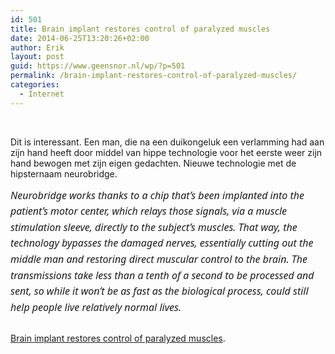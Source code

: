 ```yaml
---
id: 501
title: Brain implant restores control of paralyzed muscles
date: 2014-06-25T13:20:26+02:00
author: Erik
layout: post
guid: https://www.geensnor.nl/wp/?p=501
permalink: /brain-implant-restores-control-of-paralyzed-muscles/
categories:
  - Internet
---
```

&nbsp;

<p style="text-align: left;">
  Dit is interessant. Een man, die na een duikongeluk een verlamming had aan zijn hand heeft door middel van hippe technologie voor het eerste weer zijn hand bewogen met zijn eigen gedachten. Nieuwe technologie met de hipsternaam neurobridge.
</p>

<p style="text-align: left;">
  <em><span style="font-family: 'Segoe UI', proxima-nova, proxima-nova-1, proxima-nova-2, 'Proxima Nova', Helvetica, Arial, sans-serif; font-size: 16px; line-height: 25.600000381469727px;">Neurobridge works thanks to a chip that&#8217;s been implanted into the patient&#8217;s motor center, which relays those signals, via a muscle stimulation sleeve, directly to the subject&#8217;s muscles. That way, the technology bypasses the damaged nerves, essentially cutting out the middle man and restoring direct muscular control to the brain. The transmissions take less than a tenth of a second to be processed and sent, so while it won&#8217;t be as fast as the biological process, could still help people live relatively normal lives. </span></em>
</p>

<p style="text-align: center;">
  <a href="https://www.engadget.com/2014/06/25/brain-implant-neurobridge-quadriplegia/"><img src='https://www.geensnor.nl/wp/wp-content/uploads/2014/06/paraplegia.jpg' alt='' /></a>
</p>

[Brain implant restores control of paralyzed muscles](https://www.engadget.com/2014/06/25/brain-implant-neurobridge-quadriplegia/).
